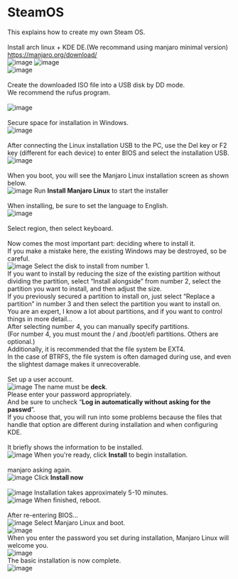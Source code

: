 # SteamOS
This explains how to create my own Steam OS.<br>
<br>
Install arch linux + KDE DE.(We recommand using manjaro minimal version)<br>
https://manjaro.org/download/<br>
![image](https://github.com/TeslaKang/SteamOS/assets/82138730/8c5d76ac-5934-4f6c-be45-860dfef43488)
![image](https://github.com/TeslaKang/SteamOS/assets/82138730/b88a1e41-42bb-4232-b3e8-e8f889bda780)<br>
![image](https://github.com/TeslaKang/SteamOS/assets/82138730/21005d72-8328-46bd-b417-0da9c8052bb3)<br>
<br>
Create the downloaded ISO file into a USB disk by DD mode.<br>
We recommend the rufus program.<br>
<br>
![image](https://github.com/TeslaKang/SteamOS/assets/82138730/d273a6c5-97f6-4cbb-826d-a3d397e5778c)<br>
<br>
Secure space for installation in Windows.<br>
![image](https://github.com/TeslaKang/SteamOS/assets/82138730/823182bc-fc7f-4df3-890c-7daa0e65932c)<br>
<br>
After connecting the Linux installation USB to the PC, use the Del key or F2 key (different for each device) to enter BIOS and select the installation USB.<br>
![image](https://github.com/TeslaKang/SteamOS/assets/82138730/c9fd89b3-2e51-49a9-91d0-371437daaac3)<br>
<br>
When you boot, you will see the Manjaro Linux installation screen as shown below.<br>
![image](https://github.com/TeslaKang/SteamOS/assets/82138730/ccb98b8f-8ae3-49fe-9f65-62664418ee12)
Run <b>Install Manjaro Linux</b> to start the installer<br>
<br>
When installing, be sure to set the language to English.<br>
![image](https://github.com/TeslaKang/SteamOS/assets/82138730/a4b7472c-fa48-484e-b202-bb53491e34c8)<br>
<br>
Select region, then select keyboard.<br>
<br>
Now comes the most important part: deciding where to install it.<br>
If you make a mistake here, the existing Windows may be destroyed, so be careful.<br>
![image](https://github.com/TeslaKang/SteamOS/assets/82138730/4d850f43-fe3d-40e6-b448-db16d400837a)
Select the disk to install from number 1.<br>
If you want to install by reducing the size of the existing partition without dividing the partition, select “Install alongside” from number 2, select the partition you want to install, and then adjust the size.<br>
If you previously secured a partition to install on, just select “Replace a partition” in number 3 and then select the partition you want to install on.<br>
You are an expert, I know a lot about partitions, and if you want to control things in more detail...<br>
After selecting number 4, you can manually specify partitions.<br>
(For number 4, you must mount the / and /boot/efi partitions. Others are optional.)<br>
Additionally, it is recommended that the file system be EXT4.<br>
In the case of BTRFS, the file system is often damaged during use, and even the slightest damage makes it unrecoverable.<br>
<br>
Set up a user account.<br>
![image](https://github.com/TeslaKang/SteamOS/assets/82138730/f19e7b88-f434-4592-9bd1-3c25bbd7c676)
The name must be <b>deck</b>.<br>
Please enter your password appropriately.<br>
And be sure to uncheck “<b>Log in automatically without asking for the passwd</b>”.<br>
If you choose that, you will run into some problems because the files that handle that option are different during installation and when configuring KDE.<br>
<br>
It briefly shows the information to be installed.<br>
![image](https://github.com/TeslaKang/SteamOS/assets/82138730/26412fa5-a207-4e34-a92d-f42a049cc023)
When you're ready, click <b>Install</b> to begin installation.<br>
<br>
manjaro asking again.<br>
![image](https://github.com/TeslaKang/SteamOS/assets/82138730/9acf4bf2-cf51-47f1-9e43-9f98f1379cbc)
Click <b>Install now</b><br>
<br>
![image](https://github.com/TeslaKang/SteamOS/assets/82138730/e9b3e6f5-e19b-49a6-b750-265fd12ecb22)
Installation takes approximately 5-10 minutes.<br>
![image](https://github.com/TeslaKang/SteamOS/assets/82138730/82dc483c-b191-4595-a19b-4d0097b36ba1)
When finished, reboot.<br>
<br>
After re-entering BIOS...<br>
![image](https://github.com/TeslaKang/SteamOS/assets/82138730/19a7c4c3-40ce-48e0-b0bd-a05a8a2dfa59)
Select Manjaro Linux and boot.<br>
![image](https://github.com/TeslaKang/SteamOS/assets/82138730/a76844da-2ac0-45d2-8ecc-f99486b1b12a)
<br>
When you enter the password you set during installation, Manjaro Linux will welcome you.<br>
![image](https://github.com/TeslaKang/SteamOS/assets/82138730/ecd9a0ed-63fb-47eb-a2fa-366c9ef6b307)
<br>
The basic installation is now complete.<br>
![image](https://github.com/TeslaKang/SteamOS/assets/82138730/6cbddaf0-9d5d-42f0-8495-668f0ef45f77)





